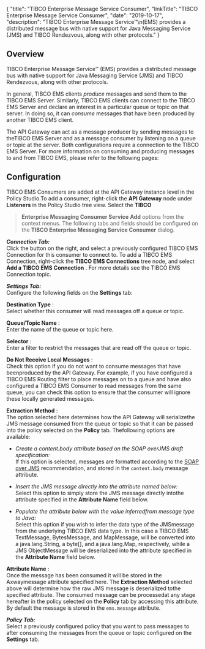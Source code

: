 {
"title": "TIBCO Enterprise Message Service Consumer",
"linkTitle": "TIBCO Enterprise Message Service Consumer",
"date": "2019-10-17",
"description": "TIBCO Enterprise Message Service™\\n(EMS) provides a distributed message bus with native support for Java Messaging Service (JMS) and TIBCO Rendezvous, along with other protocols."
}
<div id="p_connector_ems_consumer_overview">

Overview
--------

TIBCO Enterprise Message Service™
(EMS) provides a distributed message bus with native support for Java Messaging Service (JMS) and TIBCO Rendezvous, along with other protocols.

In general, TIBCO EMS clients *produce*
messages and send them to the TIBCO EMS Server. Similarly, TIBCO EMS clients can connect to the TIBCO EMS Server and declare an interest in a particular queue or topic on that server. In doing so, it can *consume*
messages that have been produced by another TIBCO EMS client.

The API Gateway can act as a message producer by sending messages to theTIBCO EMS Server and as a message consumer by listening on a queue or topic at the server. Both configurations require a connection to the TIBCO EMS Server. For more information on consuming and producing messages to and from TIBCO EMS, please refer to the following pages:

</div>

<div id="p_connector_ems_consumer_conf">

Configuration
-------------

TIBCO EMS Consumers are added at the API Gateway instance level in the Policy Studio.To add a consumer, right-click the **API Gateway**
node under **Listeners**
in the Policy Studio tree view. Select the **TIBCO**
>**Enterprise Messaging Consumer Service**
>**Add**
options from the context menus. The following tabs and fields should be configured on the **TIBCO Enterprise Messaging Service Consumer**
dialog.

***Connection Tab:***\
Click the button on the right, and select a previously configured TIBCO EMS Connection for this consumer to connect to. To add a TIBCO EMS Connection, right-click the **TIBCO EMS Connections**
tree node, and select **Add a TIBCO EMS Connection**
. For more details see the TIBCO EMS Connection
topic.

***Settings Tab:***\
Configure the following fields on the **Settings**
tab:

**Destination Type**
:\
Select whether this consumer will read messages off a queue or topic.

**Queue/Topic Name**
:\
Enter the name of the queue or topic here.

**Selector**
:\
Enter a filter to restrict the messages that are read off the queue or topic.

**Do Not Receive Local Messages**
:\
Check this option if you do not want to consume messages that have beenproduced by the API Gateway. For example, if you have configured a TIBCO EMS Routing filter to place messages on to a queue and have also configured a TIBCO EMS Consumer to read messages from the same queue, you can check this option to ensure that the consumer will ignore these locally generated messages.

**Extraction Method**
:\
The option selected here determines how the API Gateway will serializethe JMS message consumed from the queue or topic so that it can be passed into the policy selected on the **Policy**
tab. Thefollowing options are available:

-   *Create a content.body attribute based on the SOAP overJMS draft specification:*\
    If this option is selected, messages are formatted according to the [SOAP over JMS](http://www.w3.org/TR/soapjms/)
    recommendation, and stored in the `content.body`
    message attribute.

-   *Insert the JMS message directly into the attribute named below:*\
    Select this option to simply store the JMS message directly intothe attribute specified in the **Attribute Name**
    field below.

-   *Populate the attribute below with the value inferredfrom message type to Java:*\
    Select this option if you wish to infer the data type of the JMSmessage from the underlying TIBCO EMS data type. In this case a TIBCO EMS TextMessage, BytesMessage, and MapMessage, will be converted into a java.lang.String, a byte\[\], and a java.lang.Map, respectively, while a JMS ObjectMessage will be deserialized into the attribute specified in the **Attribute Name**
    field below.

**Attribute Name**
:\
Once the message has been consumed it will be stored in the Axwaymessage attribute specified here. The **Extraction Method**
selected above will determine how the raw JMS message is deserialized tothe specified attribute. The consumed message can be processedat any stage hereafter in the policy selected on the **Policy**
tab by accessing this attribute. By default the message is stored in the `ems.message`
attribute.

***Policy Tab:***\
Select a previously configured policy that you want to pass messages to after consuming the messages from the queue or topic configured on the **Settings**
tab.

</div>
